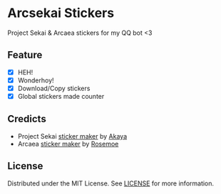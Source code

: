 # Arcsekai Stickers
Project Sekai & Arcaea stickers for my QQ bot <3
## Feature
- [x] HEH!
- [x] Wonderhoy!
- [x] Download/Copy stickers
- [x] Global stickers made counter
## Credicts
- Project Sekai [sticker maker](https://github.com/TheOriginalAyaka/sekai-stickers) by [Akaya](https://github.com/TheOriginalAkaya)
- Arcaea [sticker maker](https://github.com/Rosemoe/arcaea-stickers) by [Rosemoe](https://github.com/Rosemoe)
## License
Distributed under the MIT License. See [LICENSE](https://github.com/shinyashen/arcsekai-stickers/blob/main/LICENCE) for more information.
